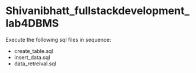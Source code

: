 # Shivanibhatt_fullstackdevelopment_lab4DBMS

Execute the following sql files in sequence:
- create_table.sql
- insert_data.sql
- data_retreival.sql
